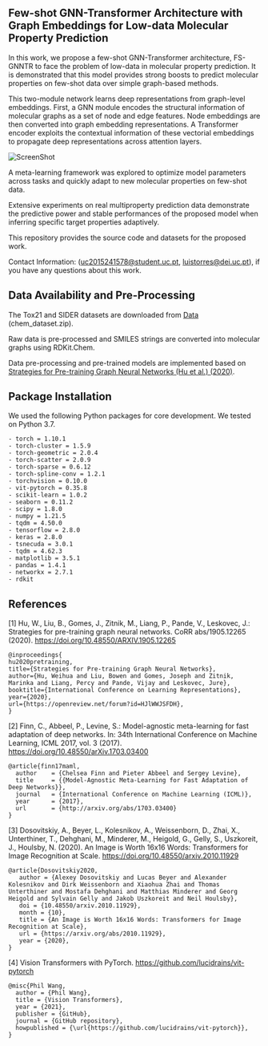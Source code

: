 ## Few-shot GNN-Transformer Architecture with Graph Embeddings for Low-data Molecular Property Prediction

In this work, we propose a few-shot GNN-Transformer architecture, FS-GNNTR to face the problem of low-data in molecular property prediction. It is demonstrated that this model provides strong boosts to predict molecular properties on few-shot data over simple graph-based methods.

This two-module network learns deep representations from graph-level embeddings. First, a GNN module encodes the structural information of molecular graphs as a set of node and edge features. Node embeddings are then converted into graph embedding representations. A Transformer encoder exploits the contextual information of these vectorial embeddings to propagate deep representations across attention layers.


![ScreenShot](results/gnntr.png?raw=true)

A meta-learning framework was explored to optimize model parameters across tasks and quickly adapt to new molecular properties on few-shot data. 

Extensive experiments on real multiproperty prediction data demonstrate the predictive power and stable performances of the proposed model when inferring specific target properties adaptively.

This repository provides the source code and datasets for the proposed work.

Contact Information: (uc2015241578@student.uc.pt, luistorres@dei.uc.pt), if you have any questions about this work.

## Data Availability and Pre-Processing

The Tox21 and SIDER datasets are downloaded from [Data](http://snap.stanford.edu/gnn-pretrain/data/) (chem_dataset.zip). 

Raw data is pre-processed and SMILES strings are converted into molecular graphs using RDKit.Chem. 

Data pre-processing and pre-trained models are implemented based on [Strategies for Pre-training Graph Neural Networks (Hu et al.) (2020)](https://arxiv.org/abs/1905.12265).

## Package Installation

We used the following Python packages for core development. We tested on Python 3.7.

```
- torch = 1.10.1
- torch-cluster = 1.5.9
- torch-geometric = 2.0.4
- torch-scatter = 2.0.9
- torch-sparse = 0.6.12
- torch-spline-conv = 1.2.1
- torchvision = 0.10.0
- vit-pytorch = 0.35.8
- scikit-learn = 1.0.2
- seaborn = 0.11.2
- scipy = 1.8.0
- numpy = 1.21.5
- tqdm = 4.50.0
- tensorflow = 2.8.0
- keras = 2.8.0
- tsnecuda = 3.0.1
- tqdm = 4.62.3
- matplotlib = 3.5.1
- pandas = 1.4.1
- networkx = 2.7.1
- rdkit
```

## References

[1] Hu, W., Liu, B., Gomes, J., Zitnik, M., Liang, P., Pande, V., Leskovec, J.: Strategies for pre-training graph neural networks. CoRR abs/1905.12265 (2020). https://doi.org/10.48550/ARXIV.1905.12265
```
@inproceedings{
hu2020pretraining,
title={Strategies for Pre-training Graph Neural Networks},
author={Hu, Weihua and Liu, Bowen and Gomes, Joseph and Zitnik, Marinka and Liang, Percy and Pande, Vijay and Leskovec, Jure},
booktitle={International Conference on Learning Representations},
year={2020},
url={https://openreview.net/forum?id=HJlWWJSFDH},
}
```

[2] Finn, C., Abbeel, P., Levine, S.: Model-agnostic meta-learning for fast adaptation of deep networks. In: 34th International Conference on Machine Learning, ICML 2017, vol. 3 (2017). https://doi.org/10.48550/arXiv.1703.03400
```
@article{finn17maml,
  author    = {Chelsea Finn and Pieter Abbeel and Sergey Levine},
  title     = {{Model-Agnostic Meta-Learning for Fast Adaptation of Deep Networks}},
  journal   = {International Conference on Machine Learning (ICML)},
  year      = {2017},
  url       = {http://arxiv.org/abs/1703.03400}
}

```

[3] Dosovitskiy, A., Beyer, L., Kolesnikov, A., Weissenborn, D., Zhai, X., Unterthiner, T., Dehghani, M., Minderer, M., Heigold, G., Gelly, S., Uszkoreit, J., Houlsby, N. (2020). An Image is Worth 16x16 Words: Transformers for Image Recognition at Scale. https://doi.org/10.48550/arxiv.2010.11929
```
@article{Dosovitskiy2020,
   author = {Alexey Dosovitskiy and Lucas Beyer and Alexander Kolesnikov and Dirk Weissenborn and Xiaohua Zhai and Thomas Unterthiner and Mostafa Dehghani and Matthias Minderer and Georg Heigold and Sylvain Gelly and Jakob Uszkoreit and Neil Houlsby},
   doi = {10.48550/arxiv.2010.11929},
   month = {10},
   title = {An Image is Worth 16x16 Words: Transformers for Image Recognition at Scale},
   url = {https://arxiv.org/abs/2010.11929},
   year = {2020},
}
```
[4] Vision Transformers with PyTorch. https://github.com/lucidrains/vit-pytorch
```
@misc{Phil Wang,
  author = {Phil Wang},
  title = {Vision Transformers},
  year = {2021},
  publisher = {GitHub},
  journal = {GitHub repository},
  howpublished = {\url{https://github.com/lucidrains/vit-pytorch}},
}
```

